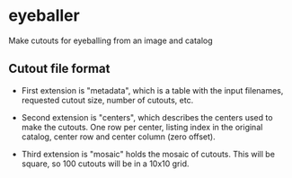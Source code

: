 eyeballer
==========

Make cutouts for eyeballing from an image and catalog

Cutout file format
------------------

- First extension is "metadata", which is a table with the input filenames,
   requested cutout size, number of cutouts, etc.

- Second extension is "centers", which describes the centers used to make the
  cutouts.   One row per center, listing index in the original catalog, center
  row and center column (zero offset).

- Third extension is "mosaic" holds the mosaic of cutouts.  This will
  be square, so 100 cutouts will be in a 10x10 grid.
